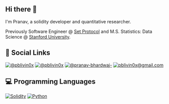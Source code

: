 ## Hi there 👋

I'm Pranav, a solidity developer and quantitative researcher.

Previously Software Engineer @ [Set Protocol](https://github.com/SetProtocol) and M.S. Statistics: Data Science @ [Stanford University](https://statistics.stanford.edu/graduate-programs/statistics-ms/statistics-data-science-curriculum).

## 🤝 Social Links
<p align="left">
  <a href="https://github.com/pblivin0x"><img alt="@pblivin0x" src="https://img.shields.io/badge/GitHub-100000?logo=github&logoColor=white"></a>
  <a href="https://twitter.com/pblivin0x"><img alt="@pblivin0x" src="https://img.shields.io/badge/Twitter-1DA1F2?logo=twitter&logoColor=white"></a>
  <a href="https://www.linkedin.com/in/pranav-bhardwaj-/"><img alt="@pranav-bhardwaj-" src="https://img.shields.io/badge/LinkedIn-0077B5?logo=linkedin&logoColor=white"></a>
  <a href="mailto: pblivin0x@gmail.com"><img alt="pblivin0x@gmail.com" src="https://img.shields.io/badge/Gmail-D14836?logo=gmail&logoColor=white"></a>
</p>

## 💻 Programming Languages
<p align="left">
  <a href="https://docs.soliditylang.org/en/latest/"><img alt="Solidity" src="https://img.shields.io/badge/Solidity-e6e6e6?logo=solidity&logoColor=black"></a>
  <a href="https://www.python.org/"><img alt="Python" src="https://img.shields.io/badge/Python-3776AB?logo=python&logoColor=white"></a>
</p>

